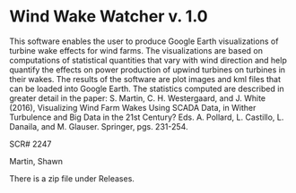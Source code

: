 # Wind Wake Watcher v. 1.0

This software enables the user to produce Google Earth visualizations of turbine wake effects for wind farms. The visualizations are based on computations of statistical quantities that vary with wind direction and help quantify the effects on power production of upwind turbines on turbines in their wakes. The results of the software are plot images and kml files that can be loaded into Google Earth. The statistics computed are described in greater detail in the paper: S. Martin, C. H. Westergaard, and J. White (2016), Visualizing Wind Farm Wakes Using SCADA Data, in Wither Turbulence and Big Data in the 21st Century? Eds. A. Pollard, L. Castillo, L. Danaila, and M. Glauser. Springer, pgs. 231-254.

SCR# 2247

Martin, Shawn

There is a zip file under Releases.
